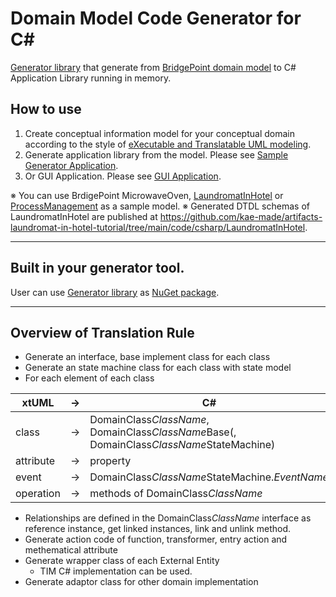 # Domain Model Code Generator for C#  

[Generator library](./CodeGenerator/Kae.XTUML.Tools.Generator.CodeOfDomainModel.Csharp/) that generate from [BridgePoint domain model](https://github.com/xtuml/bridgepoint) to C# Application Library running in memory.

## How to use  
1. Create conceptual information model for your conceptual domain according to the style of [eXecutable and Translatable UML modeling](https://xtuml.org/).  
1. Generate application library from the model. Please see [Sample Generator Application](./CodeGenerator/ConsoleAppCsharpGenerator/). 
1. Or GUI Application. Please see [GUI Application](./CodeGenerator/WpfAppChsarGenerator/).

※ You can use BrdigePoint MicrowaveOven, [LaundromatInHotel](https://github.com/kae-made/artifacts-laundromat-in-hotel-tutorial/tree/main/model/LaundromatInHotel) or [ProcessManagement](https://github.com/kae-made/domain-model-csharp-adaptor-samples/tree/main/TestModel/ProcessManagement) as a sample model.
※ Generated DTDL schemas of LaundromatInHotel are published at https://github.com/kae-made/artifacts-laundromat-in-hotel-tutorial/tree/main/code/csharp/LaundromatInHotel.

---
## Built in your generator tool.
User can use [Generator library](./CodeGenerator/Kae.XTUML.Tools.Generator.CodeOfDomainModel.Csharp/) as [NuGet package](https://www.nuget.org/packages/Kae.XTUML.Tools.Generator.CodeOfDomainModel.Csharp/1.0.0).

---
## Overview of Translation Rule  
- Generate an interface, base implement class for each class
- Generate an state machine class for each class with state model
- For each element of each class


|xtUML|->|C#|
|-|-|-|
|class|->|DomainClass<i>ClassName</i>, DomainClass<i>ClassName</i>Base(, DomainClass<i>ClassName</i>StateMachine)|
|attribute|->|property|
|event|->|DomainClass<i>ClassName</i>StateMachine.<i>EventName</i>|
|operation|->|methods of DomainClass<i>ClassName</i>|

- Relationships are defined in the DomainClass<i>ClassName</i> interface as reference instance, get linked instances, link and unlink method.
- Generate action code of function, transformer, entry action and methematical attribute  
- Generate wrapper class of each External Entity
    - TIM C# implementation can be used.
- Generate adaptor class for other domain implementation
